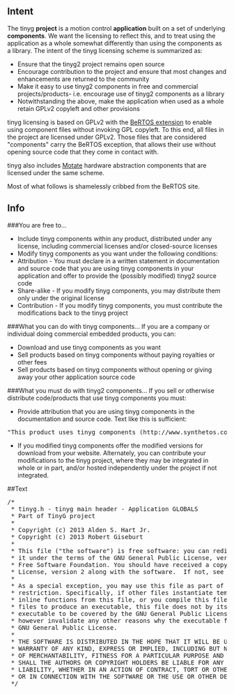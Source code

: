 ## Intent
The tinyg **project** is a motion control **application** built on a set of underlying **components**. We want the licensing to reflect this, and to treat using the application as a whole somewhat differently than using the components as a library. The intent of the tinyg licensing scheme is summarized as:
* Ensure that the tinyg2 project remains open source
* Encourage contribution to the project and ensure that most changes and enhancements are returned to the community
* Make it easy to use tinyg2 components in free and commercial projects/products- i.e. encourage use of tinyg2 components as a library
* Notwithstanding the above, make the application when used as a whole retain GPLv2 copyleft and other provisions 

tinyg licensing is based on GPLv2 with the [BeRTOS extension](http://www.bertos.org/discover/license) to enable using component files without invoking GPL copyleft. To this end, all files in the project are licensed under GPLv2. Those files that are considered "components" carry the BeRTOS exception, that allows their use without opening source code that they come in contact with. 

tinyg also includes [Motate](https://github.com/giseburt/Motate) hardware abstraction components that are licensed under the same scheme. 

Most of what follows is shamelessly cribbed from the BeRTOS site.

## Info
###You are free to...
* Include tinyg components within any product, distributed under any license, including commercial licenses and/or closed-source licenses
* Modify tinyg components as you want under the following conditions:
 * Attribution - You must declare in a written statement in documentation and source code that you are using tinyg components in your application and offer to provide the (possibly modified) tinyg2 source code
 * Share-alike - If you modify tinyg components, you may distribute them only under the original license
 * Contribution - If you modify tinyg components, you must contribute the modifications back to the tinyg project

###What you can do with tinyg components...
If you are a company or individual doing commercial embedded products, you can:
* Download and use tinyg components as you want
* Sell products based on tinyg components without paying royalties or other fees
* Sell products based on tinyg components without opening or giving away your other application source code

###What you must do with tinyg2 components...
If you sell or otherwise distribute code/products that use tinyg components you must:
* Provide attribution that you are using tinyg components in the documentation and source code. Text like this is sufficient:
<pre>
"This product uses tinyg components (http://www.synthetos.com), Copyright 2013"
</pre>
* If you modified tinyg components offer the modified versions for download from your website. Alternately, you can contribute your modifications to the tinyg project, where they may be integrated in whole or in part, and/or hosted independently under the project if not integrated.

##Text
<pre>
/*
 * tinyg.h - tinyg main header - Application GLOBALS 
 * Part of TinyG project
 *
 * Copyright (c) 2013 Alden S. Hart Jr. 
 * Copyright (c) 2013 Robert Giseburt
 *
 * This file ("the software") is free software: you can redistribute it and/or modify 
 * it under the terms of the GNU General Public License, version 2 as published by the 
 * Free Software Foundation. You should have received a copy of the GNU General Public 
 * License, version 2 along with the software.  If not, see <http://www.gnu.org/licenses/>.
 * 
 * As a special exception, you may use this file as part of a software library without 
 * restriction. Specifically, if other files instantiate templates or use macros or
 * inline functions from this file, or you compile this file and link it with  other 
 * files to produce an executable, this file does not by itself cause the resulting 
 * executable to be covered by the GNU General Public License. This exception does not 
 * however invalidate any other reasons why the executable file might be covered by the 
 * GNU General Public License. 
 *
 * THE SOFTWARE IS DISTRIBUTED IN THE HOPE THAT IT WILL BE USEFUL, BUT WITHOUT ANY 
 * WARRANTY OF ANY KIND, EXPRESS OR IMPLIED, INCLUDING BUT NOT LIMITED TO THE WARRANTIES
 * OF MERCHANTABILITY, FITNESS FOR A PARTICULAR PURPOSE AND NONINFRINGEMENT. IN NO EVENT 
 * SHALL THE AUTHORS OR COPYRIGHT HOLDERS BE LIABLE FOR ANY CLAIM, DAMAGES OR OTHER 
 * LIABILITY, WHETHER IN AN ACTION OF CONTRACT, TORT OR OTHERWISE, ARISING FROM, OUT OF 
 * OR IN CONNECTION WITH THE SOFTWARE OR THE USE OR OTHER DEALINGS IN THE SOFTWARE.
 */
</pre>